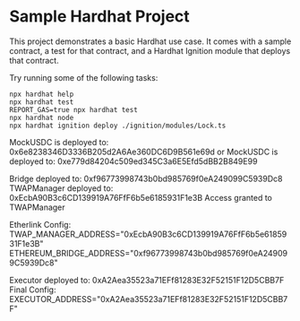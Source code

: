 # Sample Hardhat Project

This project demonstrates a basic Hardhat use case. It comes with a sample contract, a test for that contract, and a Hardhat Ignition module that deploys that contract.

Try running some of the following tasks:

```shell
npx hardhat help
npx hardhat test
REPORT_GAS=true npx hardhat test
npx hardhat node
npx hardhat ignition deploy ./ignition/modules/Lock.ts
```
MockUSDC is deployed to: 0x6e8238346D3336B205d2A6Ae360DC6D9B561e69d
or
MockUSDC is deployed to: 0xe779d84204c509ed345C3a6E5Efd5dBB2B849E99


Bridge deployed to: 0xf96773998743b0bd985769f0eA249099C5939Dc8
TWAPManager deployed to: 0xEcbA90B3c6CD139919A76FfF6b5e6185931F1e3B
Access granted to TWAPManager

Etherlink Config:
TWAP_MANAGER_ADDRESS="0xEcbA90B3c6CD139919A76FfF6b5e6185931F1e3B"
ETHEREUM_BRIDGE_ADDRESS="0xf96773998743b0bd985769f0eA249099C5939Dc8"


Executor deployed to: 0xA2Aea35523a71EFf81283E32F52151F12D5CBB7F
Final Config:
EXECUTOR_ADDRESS="0xA2Aea35523a71EFf81283E32F52151F12D5CBB7F"